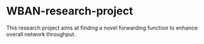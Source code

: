 # WBAN-research-project
This research project aims at finding a novel forwarding function to enhance overall network throughput.
